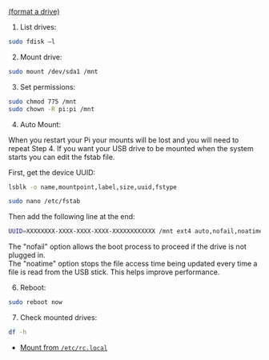 [(format a drive)](https://raspberrytips.com/format-mount-usb-drive/)

1. List drives:
```sh
sudo fdisk –l
```

2. Mount drive:
```sh
sudo mount /dev/sda1 /mnt
```

3. Set permissions:
```sh
sudo chmod 775 /mnt
sudo chown -R pi:pi /mnt
```

4. Auto Mount:

When you restart your Pi your mounts will be lost and you will need to repeat Step 4. If you want your USB drive to be mounted when the system starts you can edit the fstab file.

First, get the device UUID:
```sh
lsblk -o name,mountpoint,label,size,uuid,fstype
```

```sh
sudo nano /etc/fstab
```
Then add the following line at the end:
```sh
UUID=XXXXXXXX-XXXX-XXXX-XXXX-XXXXXXXXXXXX /mnt ext4 auto,nofail,noatime,users,rw,uid=pi,gid=pi 0 0
```
The "nofail" option allows the boot process to proceed if the drive is not plugged in.  
The "noatime" option stops the file access time being updated every time a file is read from the USB stick. This helps improve performance.

6. Reboot:
```sh
sudo reboot now
```

7. Check mounted drives:
```sh
df -h
```

- [Mount from `/etc/rc.local`](https://askubuntu.com/questions/822478/external-disk-doesnt-mount-during-boot)
